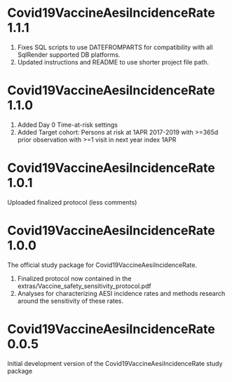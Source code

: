 Covid19VaccineAesiIncidenceRate 1.1.1
==================

1. Fixes SQL scripts to use DATEFROMPARTS for compatibility with all SqlRender supported DB platforms.
2. Updated instructions and README to use shorter project file path.

Covid19VaccineAesiIncidenceRate 1.1.0
==================

1. Added Day 0 Time-at-risk settings
2. Added Target cohort: Persons at risk at 1APR 2017-2019 with >=365d prior observation with >=1 visit in next year index 1APR

Covid19VaccineAesiIncidenceRate 1.0.1
==================

Uploaded finalized protocol (less comments)

Covid19VaccineAesiIncidenceRate 1.0.0
==================

The official study package for Covid19VaccineAesiIncidenceRate.

1. Finalized protocol now contained in the extras/Vaccine_safety_sensitivity_protocol.pdf
2. Analyses for characterizing AESI incidence rates and methods research around the sensitivity of these rates.


Covid19VaccineAesiIncidenceRate 0.0.5
============

Initial development version of the Covid19VaccineAesiIncidenceRate study package
